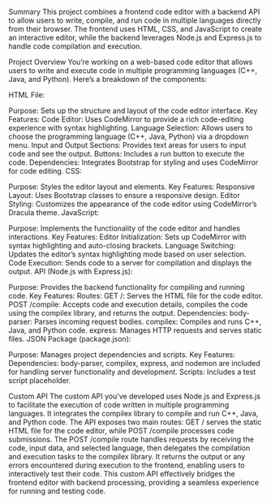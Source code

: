 Summary
This project combines a frontend code editor with a backend API to allow users to write, compile, and run code in multiple languages directly from their browser. The frontend uses HTML, CSS, and JavaScript to create an interactive editor, while the backend leverages Node.js and Express.js to handle code compilation and execution.

Project Overview
You’re working on a web-based code editor that allows users to write and execute code in multiple programming languages (C++, Java, and Python). Here’s a breakdown of the components:

HTML File:

Purpose: Sets up the structure and layout of the code editor interface.
Key Features:
Code Editor: Uses CodeMirror to provide a rich code-editing experience with syntax highlighting.
Language Selection: Allows users to choose the programming language (C++, Java, Python) via a dropdown menu.
Input and Output Sections: Provides text areas for users to input code and see the output.
Buttons: Includes a run button to execute the code.
Dependencies: Integrates Bootstrap for styling and uses CodeMirror for code editing.
CSS:

Purpose: Styles the editor layout and elements.
Key Features:
Responsive Layout: Uses Bootstrap classes to ensure a responsive design.
Editor Styling: Customizes the appearance of the code editor using CodeMirror’s Dracula theme.
JavaScript:

Purpose: Implements the functionality of the code editor and handles interactions.
Key Features:
Editor Initialization: Sets up CodeMirror with syntax highlighting and auto-closing brackets.
Language Switching: Updates the editor’s syntax highlighting mode based on user selection.
Code Execution: Sends code to a server for compilation and displays the output.
API (Node.js with Express.js):

Purpose: Provides the backend functionality for compiling and running code.
Key Features:
Routes:
GET /: Serves the HTML file for the code editor.
POST /compile: Accepts code and execution details, compiles the code using the compilex library, and returns the output.
Dependencies:
body-parser: Parses incoming request bodies.
compilex: Compiles and runs C++, Java, and Python code.
express: Manages HTTP requests and serves static files.
JSON Package (package.json):

Purpose: Manages project dependencies and scripts.
Key Features:
Dependencies:
body-parser, compilex, express, and nodemon are included for handling server functionality and development.
Scripts: Includes a test script placeholder.

Custom API
The custom API you’ve developed uses Node.js and Express.js to facilitate the execution of code written in multiple programming languages. It integrates the compilex library to compile and run C++, Java, and Python code. The API exposes two main routes: GET / serves the static HTML file for the code editor, while POST /compile processes code submissions. The POST /compile route handles requests by receiving the code, input data, and selected language, then delegates the compilation and execution tasks to the compilex library. It returns the output or any errors encountered during execution to the frontend, enabling users to interactively test their code. This custom API effectively bridges the frontend editor with backend processing, providing a seamless experience for running and testing code.

